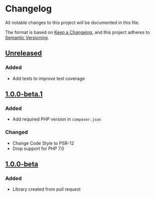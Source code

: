 # Changelog

All notable changes to this project will be documented in this file.

The format is based on [Keep a Changelog](https://keepachangelog.com/en/1.0.0/),
and this project adheres to [Semantic Versioning](https://semver.org/spec/v2.0.0.html).

## [Unreleased](https://github.com/Art4/WP-Requests-PSR18-Adapter/compare/1.0.0-beta.1...HEAD)

### Added

- Add tests to improve test coverage

## [1.0.0-beta.1](https://github.com/Art4/WP-Requests-PSR18-Adapter/compare/1.0.0-beta...1.0.0-beta.1)

### Added

- Add required PHP version in `composer.json`

### Changed

- Change Code Style to PSR-12
- Drop support for PHP 7.0

## [1.0.0-beta](https://github.com/Art4/WP-Requests-PSR18-Adapter/compare/09aae5d7deac8058c5a25c1d951cd350d066ad6e...1.0.0-beta)

### Added

- Library created from pull request